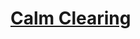 # [Calm Clearing](https://www.mousehuntgame.com/preferences.php?tab=mousehunt-improved-settings#mousehunt-improved-settings-location-hud)
